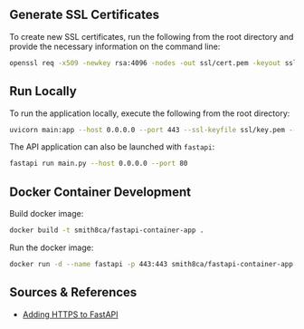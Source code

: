 ## Generate SSL Certificates

To create new SSL certificates, run the following from the root directory and provide the necessary information on the command line:

```bash
openssl req -x509 -newkey rsa:4096 -nodes -out ssl/cert.pem -keyout ssl/key.pem -days 365
```

## Run Locally

To run the application locally, execute the following from the root directory:

```bash
uvicorn main:app --host 0.0.0.0 --port 443 --ssl-keyfile ssl/key.pem --ssl-certfile ssl/cert.pem
```

The API application can also be launched with `fastapi`:

```bash
fastapi run main.py --host 0.0.0.0 --port 80
```

## Docker Container Development

Build docker image:

```bash
docker build -t smith8ca/fastapi-container-app .
```

Run the docker image:

```bash
docker run -d --name fastapi -p 443:443 smith8ca/fastapi-container-app
```

## Sources & References

- [Adding HTTPS to FastAPI](https://medium.com/@mariovanrooij/adding-https-to-fastapi-ad5e0f9e084e)
